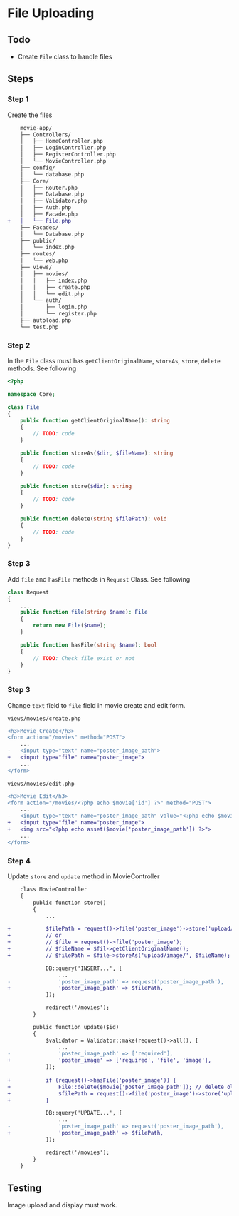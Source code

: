 # File Uploading

## Todo

- Create `File` class to handle files

## Steps

### Step 1

Create the files

```diff
    movie-app/
    ├── Controllers/
    │   ├── HomeController.php
    │   ├── LoginController.php
    │   ├── RegisterController.php
    │   └── MovieController.php
    ├── config/
    │   └── database.php
    ├── Core/
    │   ├── Router.php
    │   ├── Database.php
    │   ├── Validator.php
    │   ├── Auth.php
    │   ├── Facade.php
+   │   └── File.php
    ├── Facades/
    │   └── Database.php
    ├── public/
    │   └── index.php
    ├── routes/
    │   └── web.php
    ├── views/
    │   ├── movies/
    │   │   ├── index.php
    │   │   ├── create.php
    │   │   └── edit.php
    │   └── auth/
    │       ├── login.php
    │       └── register.php
    ├── autoload.php
    └── test.php
```

### Step 2

In the `File` class must has `getClientOriginalName`, `storeAs`, `store`, `delete` methods. See following

```php
<?php

namespace Core;

class File
{
    public function getClientOriginalName(): string
    {
        // TODO: code
    }

    public function storeAs($dir, $fileName): string
    {
        // TODO: code
    }

    public function store($dir): string
    {
        // TODO: code
    }

    public function delete(string $filePath): void
    {
        // TODO: code
    }
}
```

### Step 3

Add `file` and `hasFile` methods in `Request` Class. See following

```php
class Request
{
    ...
    public function file(string $name): File
    {
        return new File($name);
    }

    public function hasFile(string $name): bool
    {
        // TODO: Check file exist or not
    }
}
```

### Step 3

Change `text` field to `file` field in movie create and edit form.

`views/movies/create.php`
```diff
<h3>Movie Create</h3>
<form action="/movies" method="POST">
    ...
-   <input type="text" name="poster_image_path">
+   <input type="file" name="poster_image">
    ...
</form>
```

`views/movies/edit.php`
```diff
<h3>Movie Edit</h3>
<form action="/movies/<?php echo $movie['id'] ?>" method="POST">
    ...
-   <input type="text" name="poster_image_path" value="<?php echo $movie['poster_image_path']; ?>">
+   <input type="file" name="poster_image">
+   <img src="<?php echo asset($movie['poster_image_path']) ?>">
    ...
</form>
```

### Step 4

Update `store` and `update` method in MovieController

```diff
    class MovieController
    {
        public function store()
        {
            ...

+           $filePath = request()->file('poster_image')->store('upload/image/');
+           // or
+           // $file = request()->file('poster_image');
+           // $fileName = $fil->getClientOriginalName();
+           // $filePath = $file->storeAs('upload/image/', $fileName);

            DB::query('INSERT...', [
                ...
-               'poster_image_path' => request('poster_image_path'),
+               'poster_image_path' => $filePath,
            ]);

            redirect('/movies');
        }

        public function update($id)
        {
            $validator = Validator::make(request()->all(), [
                ...
-               'poster_image_path' => ['required'],
+               'poster_image' => ['required', 'file', 'image'],
            ]);
            
+           if (request()->hasFile('poster_image')) {
+               File::delete($movie['poster_image_path']); // delete old image
+               $filePath = request()->file('poster_image')->store('upload/images/');
+           }

            DB::query('UPDATE...', [
                ...
-               'poster_image_path' => request('poster_image_path'),
+               'poster_image_path' => $filePath,
            ]);

            redirect('/movies');
        }
    }
```

## Testing

Image upload and display must work.
